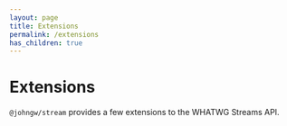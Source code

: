 ```yaml
---
layout: page
title: Extensions
permalink: /extensions
has_children: true
---
```


# Extensions

`@johngw/stream` provides a few extensions to the WHATWG Streams API.

